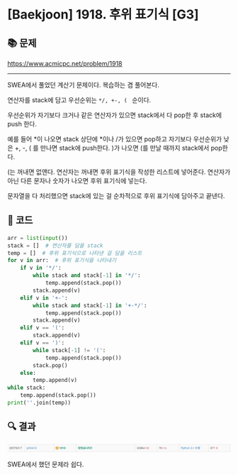 # [Baekjoon] 1918. 후위 표기식 [G3]

## 📚 문제

https://www.acmicpc.net/problem/1918

---

SWEA에서 풀었던 계산기 문제이다. 복습하는 겸 풀어본다.

연산자를 stack에 담고 우선순위는 `*/, +-, ( ` 순이다. 

우선순위가 자기보다 크거나 같은 연산자가 있으면 stack에서 다 pop한 후 stack에 push 한다. 

예를 들어 *이 나오면 stack 상단에 *이나 /가 있으면 pop하고 자기보다 우선순위가 낮은 +, -, ( 를 만나면 stack에 push한다. )가 나오면 (를 만날 때까지 stack에서 pop한다. 

(는 꺼내면 없앤다. 연산자는 꺼내면 후위 표기식을 작성한 리스트에 넣어준다. 연산자가 아닌 다른 문자나 숫자가 나오면 후위 표기식에 넣는다.

문자열을 다 처리했으면 stack에 있는 걸 순차적으로 후위 표기식에 담아주고 끝낸다.

## 📒 코드

```python
arr = list(input())
stack = []  # 연산자를 담을 stack
temp = []  # 후위 표기식으로 나타낸 걸 담을 리스트
for v in arr:  # 후위 표기식을 나타내기
    if v in '*/':
        while stack and stack[-1] in '*/':
            temp.append(stack.pop())
        stack.append(v)
    elif v in '+-':
        while stack and stack[-1] in '+-*/':
            temp.append(stack.pop())
        stack.append(v)
    elif v == '(':
        stack.append(v)
    elif v == ')':
        while stack[-1] != '(':
            temp.append(stack.pop())
        stack.pop()
    else:
        temp.append(v)
while stack:
    temp.append(stack.pop())
print(''.join(temp))
```

## 🔍 결과

![image-20220225002124760](README.assets/image-20220225002124760.png)

SWEA에서 했던 문제라 쉽다.